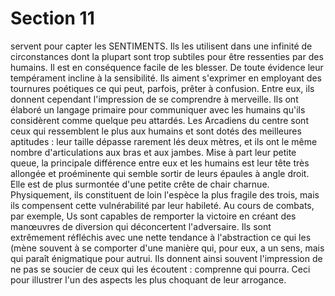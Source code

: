 # Section 11

servent pour capter les
SENTIMENTS.
Ils les utilisent dans une
infinité de circonstances dont la plupart sont trop subtiles pour
être ressenties par des humains. Il est en conséquence facile de
les blesser. De toute évidence leur tempérament incline à la
sensibilité. Ils aiment s'exprimer en employant des tournures
poétiques ce qui peut, parfois, prêter à confusion. Entre eux, ils
donnent cependant l'impression de se comprendre à merveille.
Ils ont élaboré un langage primaire pour communiquer avec les
humains qu'ils considèrent comme quelque peu attardés.
Les Arcadiens du centre sont ceux qui ressemblent le plus aux
humains et sont dotés des meilleures aptitudes : leur taille
dépasse rarement lés deux mètres, et ils ont le même nombre
d'articulations aux bras et aux jambes. Mise à part leur petite
queue, la principale différence entre eux et les humains est leur
tête très allongée et proéminente qui semble sortir de leurs
épaules à angle droit. Elle est de plus surmontée d'une petite
crête de chair charnue. Physiquement, ils constituent de loin
l'espèce la plus fragile des trois, mais ils compensent cette
vulnérabilité par leur habileté. Au cours de combats, par
exemple, Us sont capables de remporter la victoire en créant des
manœuvres de diversion qui déconcertent l'adversaire. Ils sont
extrêmement réfléchis avec une nette tendance à l'abstraction ce
qui les (mène souvent à se comporter d'une manière qui, pour
eux, a un sens, mais qui paraît énigmatique pour autrui. Ils
donnent ainsi souvent l'impression de ne pas se soucier de ceux
qui les écoutent : comprenne qui pourra. Ceci pour illustrer l'un
des aspects les plus choquant de leur arrogance.